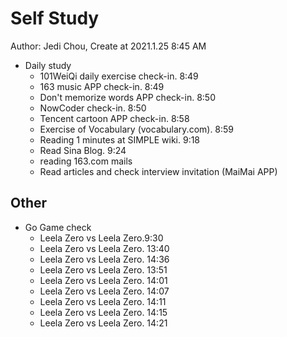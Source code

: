# Self Study

Author: Jedi Chou, Create at 2021.1.25 8:45 AM

* Daily study
  * 101WeiQi daily exercise check-in. 8:49
  * 163 music APP check-in. 8:49
  * Don't memorize words APP check-in. 8:50
  * NowCoder check-in. 8:50
  * Tencent cartoon APP check-in. 8:58
  * Exercise of Vocabulary (vocabulary.com). 8:59
  * Reading 1 minutes at SIMPLE wiki. 9:18
  * Read Sina Blog. 9:24
  * reading 163.com mails
  * Read articles and check interview invitation (MaiMai APP)

## Other

* Go Game check
  * Leela Zero vs Leela Zero.9:30
  * Leela Zero vs Leela Zero. 13:40
  * Leela Zero vs Leela Zero. 14:36
  * Leela Zero vs Leela Zero. 13:51
  * Leela Zero vs Leela Zero. 14:01
  * Leela Zero vs Leela Zero. 14:07
  * Leela Zero vs Leela Zero. 14:11
  * Leela Zero vs Leela Zero. 14:15
  * Leela Zero vs Leela Zero. 14:21

